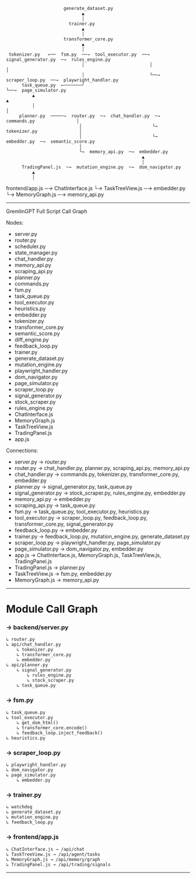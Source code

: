                           generate_dataset.py
                                 ▲
                                 │
                            trainer.py
                                 ▲
                                 │
                          transformer_core.py
                                 ▲
                                 │
     tokenizer.py   ←──  fsm.py  ──→  tool_executor.py  ──→  signal_generator.py  ─→  rules_engine.py
                                 │                         │                         │
                                 │                         └──→  scraper_loop.py  ──→  playwright_handler.py
          task_queue.py  ←───────┘                                                   └──→  page_simulator.py
              ▲                                                                             ▲
              │                                                                             │
         planner.py  ─────→  router.py  ─→  chat_handler.py  ─→  commands.py                │
                                │                           └→  tokenizer.py                │
                                │                           └→  embedder.py  ─→  semantic_score.py
                                │
                                └→  memory_api.py  ─→  embedder.py
                                                        ▲
                                                        │
          TradingPanel.js  ─→  mutation_engine.py  ─→  dom_navigator.py
              ▲
              │
frontend/app.js  ─→  ChatInterface.js
                   └→  TaskTreeView.js  ─→  embedder.py
                   └→  MemoryGraph.js   ─→  memory_api.py


--------------------------------------------------------------------------------


GremlinGPT Full Script Call Graph

Nodes:
- server.py
- router.py
- scheduler.py
- state_manager.py
- chat_handler.py
- memory_api.py
- scraping_api.py
- planner.py
- commands.py
- fsm.py
- task_queue.py
- tool_executor.py
- heuristics.py
- embedder.py
- tokenizer.py
- transformer_core.py
- semantic_score.py
- diff_engine.py
- feedback_loop.py
- trainer.py
- generate_dataset.py
- mutation_engine.py
- playwright_handler.py
- dom_navigator.py
- page_simulator.py
- scraper_loop.py
- signal_generator.py
- stock_scraper.py
- rules_engine.py
- ChatInterface.js
- MemoryGraph.js
- TaskTreeView.js
- TradingPanel.js
- app.js

Connections:
- server.py → router.py
- router.py → chat_handler.py, planner.py, scraping_api.py, memory_api.py
- chat_handler.py → commands.py, tokenizer.py, transformer_core.py, embedder.py
- planner.py → signal_generator.py, task_queue.py
- signal_generator.py → stock_scraper.py, rules_engine.py, embedder.py
- memory_api.py → embedder.py
- scraping_api.py → task_queue.py
- fsm.py → task_queue.py, tool_executor.py, heuristics.py
- tool_executor.py → scraper_loop.py, feedback_loop.py, transformer_core.py, signal_generator.py
- feedback_loop.py → embedder.py
- trainer.py → feedback_loop.py, mutation_engine.py, generate_dataset.py
- scraper_loop.py → playwright_handler.py, page_simulator.py
- page_simulator.py → dom_navigator.py, embedder.py
- app.js → ChatInterface.js, MemoryGraph.js, TaskTreeView.js, TradingPanel.js
- TradingPanel.js → planner.py
- TaskTreeView.js → fsm.py, embedder.py
- MemoryGraph.js → memory_api.py


--------------------------------------------------------------------------------


# Module Call Graph

### → backend/server.py
    ↳ router.py
    ↳ api/chat_handler.py
        ↳ tokenizer.py
        ↳ transformer_core.py
        ↳ embedder.py
    ↳ api/planner.py
        ↳ signal_generator.py
            ↳ rules_engine.py
            ↳ stock_scraper.py
        ↳ task_queue.py

### → fsm.py
    ↳ task_queue.py
    ↳ tool_executor.py
        ↳ get_dom_html()
        ↳ transformer_core.encode()
        ↳ feedback_loop.inject_feedback()
    ↳ heuristics.py

### → scraper_loop.py
    ↳ playwright_handler.py
    ↳ dom_navigator.py
    ↳ page_simulator.py
        ↳ embedder.py

### → trainer.py
    ↳ watchdog
    ↳ generate_dataset.py
    ↳ mutation_engine.py
    ↳ feedback_loop.py

### → frontend/app.js
    ↳ ChatInterface.js → /api/chat
    ↳ TaskTreeView.js → /api/agent/tasks
    ↳ MemoryGraph.js → /api/memory/graph
    ↳ TradingPanel.js → /api/trading/signals


--------------------------------------------------------------------------------
